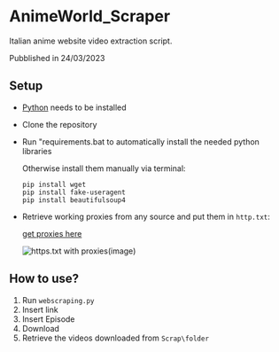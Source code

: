 # AnimeWorld_Scraper
Italian anime website video extraction script.

Pubblished in 24/03/2023

## Setup

+ [Python](https://www.python.org/downloads/) needs to be installed

+ Clone the repository

+ Run "requirements.bat to automatically install the needed python libraries

   Otherwise install them manually via terminal:
  ```
  pip install wget
  pip install fake-useragent
  pip install beautifulsoup4
  ```
+ Retrieve working proxies from any source and put them in `http.txt`:
  
    [get proxies here](https://raw.githubusercontent.com/clarketm/proxy-list/master/proxy-list-raw.txt)
    
    ![https.txt with proxies(image)](https://imgur.com/CyXjBg8)
## How to use?
1. Run `webscraping.py`
2. Insert link
3. Insert Episode
4. Download
5. Retrieve the videos downloaded from `Scrap\folder`
